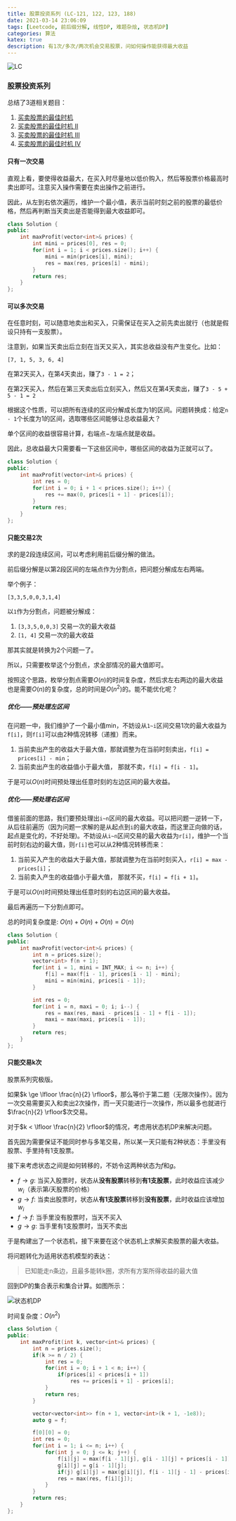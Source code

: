 ```yaml
---
title: 股票投资系列 (LC-121, 122, 123, 188)
date: 2021-03-14 23:06:09
tags: [Leetcode, 前后缀分解, 线性DP, 难题杂烩, 状态机DP]
categories: 算法
katex: true
description: 有1次/多次/两次机会交易股票，问如何操作能获得最大收益
---
```


![LC](/images/Leetcode.jpg)

<!--more-->

###  **股票投资系列**

总结了3道相关题目：
1. [买卖股票的最佳时机](https://leetcode-cn.com/problems/best-time-to-buy-and-sell-stock/)
2. [买卖股票的最佳时机 II](https://leetcode-cn.com/problems/best-time-to-buy-and-sell-stock-ii/)
3. [买卖股票的最佳时机 III](https://leetcode-cn.com/problems/best-time-to-buy-and-sell-stock-iii/)
4. [买卖股票的最佳时机 IV](https://leetcode-cn.com/problems/best-time-to-buy-and-sell-stock-iv/)

#### **只有一次交易**

直观上看，要使得收益最大，在买入时尽量地以低价购入，然后等股票价格最高时卖出即可。注意买入操作需要在卖出操作之前进行。

因此，从左到右依次遍历，维护一个最小值，表示当前时刻之前的股票的最低价格，然后再判断当天卖出是否能得到最大收益即可。

```cpp
class Solution {
public:
    int maxProfit(vector<int>& prices) {
        int mini = prices[0], res = 0;
        for(int i = 1; i < prices.size(); i++) {
            mini = min(prices[i], mini);
            res = max(res, prices[i] - mini);
        }
        return res;
    }
};
```
#### **可以多次交易**

在任意时刻，可以随意地卖出和买入，只需保证在买入之前先卖出就行（也就是假设只持有一支股票）。

注意到，如果当天卖出后立刻在当天又买入，其实总收益没有产生变化。比如：

`[7, 1, 5, 3, 6, 4]`

在第2天买入，在第4天卖出，赚了`3 - 1 = 2`；

在第2天买入，然后在第三天卖出后立刻买入，然后又在第4天卖出，赚了`3 - 5 + 5 - 1 = 2`

根据这个性质，可以把所有连续的区间分解成长度为1的区间。问题转换成：给定`n - 1`个长度为1的区间，选取哪些区间能够让总收益最大？

单个区间的收益很容易计算，右端点$-$左端点就是收益。

因此，总收益最大只需要看一下这些区间中，哪些区间的收益为正就可以了。

```cpp
class Solution {
public:
    int maxProfit(vector<int>& prices) {
        int res = 0;
        for(int i = 0; i + 1 < prices.size(); i++) {
            res += max(0, prices[i + 1] - prices[i]);
        }
        return res;
    }
};
```

#### **只能交易2次**

求的是2段连续区间，可以考虑利用前后缀分解的做法。

前后缀分解是以第2段区间的左端点作为分割点，把问题分解成左右两端。

举个例子：

`[3,3,5,0,0,3,1,4]`

以`1`作为分割点，问题被分解成：

1. `[3,3,5,0,0,3]` 交易一次的最大收益
2. `[1, 4]` 交易一次的最大收益

那其实就是转换为2个问题一了。

所以，只需要枚举这个分割点，求全部情况的最大值即可。

按照这个思路，枚举分割点需要$O(n)$的时间复杂度，然后求左右两边的最大收益也是需要$O(n)$的复杂度，总的时间是$O(n^2)$的。能不能优化呢？


##### **优化——预处理左区间**

在问题一中，我们维护了一个最小值min，不妨设从`1~i`区间交易1次的最大收益为`f[i]`，则`f[i]`可以由2种情况转移（递推）而来。

1. 当前卖出产生的收益大于最大值，那就调整为在当前时刻卖出，`f[i] = prices[i] - min`；
2. 当前卖出产生的收益值小于最大值， 那就不卖，`f[i] = f[i - 1]`。

于是可以$O(n)$时间预处理出任意时刻的左边区间的最大收益。

##### **优化——预处理右区间**

借鉴前面的思路，我们要预处理出`i~n`区间的最大收益。可以把问题一逆转一下，从后往前遍历（因为问题一求解的是从起点到`i`的最大收益，而这里正向做的话，起点是变化的，不好处理)。不妨设从`i~n`区间交易的最大收益为`r[i]`，维护一个当前时刻右边的最大值，则`r[i]`也可以从2种情况转移而来：

1.  当前买入产生的收益大于最大值，那就调整为在当前时刻买入，`r[i] = max -prices[i]`；
2.  当前卖入产生的收益值小于最大值， 那就不买，`f[i] = f[i + 1]`。

于是可以$O(n)$时间预处理出任意时刻的右边区间的最大收益。


最后再遍历一下分割点即可。

总的时间复杂度是: $O(n) + O(n) + O(n) = O(n)$

```cpp
class Solution {
public:
    int maxProfit(vector<int>& prices) {
        int n = prices.size();
        vector<int> f(n + 1);
        for(int i = 1, mini = INT_MAX; i <= n; i++) {
            f[i] = max(f[i - 1], prices[i - 1] - mini);
            mini = min(mini, prices[i - 1]);
        }

        int res = 0;
        for(int i = n, maxi = 0; i; i--) {
            res = max(res, maxi - prices[i - 1] + f[i - 1]);
            maxi = max(maxi, prices[i - 1]);
        }
        return res;
    }
};
```


#### **只能交易k次**

股票系列究极版。

如果$k \ge \lfloor \frac{n}{2} \rfloor$，那么等价于第二题（无限次操作）。因为一次交易需要买入和卖出2次操作，而一天只能进行一次操作，所以最多也就进行$\frac{n}{2} \rfloor$次交易。

对于$k < \lfloor \frac{n}{2} \rfloor$的情况，考虑用状态机DP来解决问题。

首先因为需要保证不能同时参与多笔交易，所以某一天只能有2种状态：手里没有股票、手里持有1支股票。

接下来考虑状态之间是如何转移的，不妨令这两种状态为$f$和$g$。

 - $f \rightarrow g$: 当买入股票时，状态从**没有股票**转移到**有1支股票**，此时收益应该减少$w_i$（表示第$i$天股票的价格）
 - $g \rightarrow f$: 当卖出股票时，状态从**有1支股票**转移到**没有股票**，此时收益应该增加$w_i$
 - $f \rightarrow f$: 当手里没有股票时，当天不买入
 - $g \rightarrow g$: 当手里有1支股票时，当天不卖出

于是构建出了一个状态机，接下来要在这个状态机上求解买卖股票的最大收益。

将问题转化为适用状态机模型的表达：

> 已知能走n条边，且最多能转k圈，求所有方案所得收益的最大值

回到DP的集合表示和集合计算。如图所示：

![状态机DP](/images/LC-121/DP.png)

时间复杂度：$O(n^2)$
```cpp
class Solution {
public:
    int maxProfit(int k, vector<int>& prices) {
        int n = prices.size();
        if(k >= n / 2) {
            int res = 0;
            for(int i = 0; i + 1 < n; i++) {
                if(prices[i] < prices[i + 1]) 
                    res += prices[i + 1] - prices[i];
            }
            return res;
        }

        vector<vector<int>> f(n + 1, vector<int>(k + 1, -1e8));
        auto g = f;

        f[0][0] = 0;
        int res = 0;
        for(int i = 1; i <= n; i++) {
            for(int j = 0; j <= k; j++) {
                f[i][j] = max(f[i - 1][j], g[i - 1][j] + prices[i - 1]);
                g[i][j] = g[i - 1][j];
                if(j) g[i][j] = max(g[i][j], f[i - 1][j - 1] - prices[i - 1]);
                res = max(res, f[i][j]);
            }
        }
        return res;
    }
};
```


